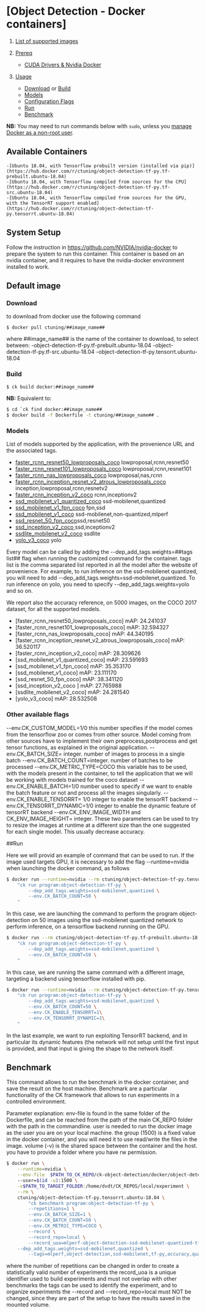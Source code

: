 # [Object Detection - Docker containers]
1. [List of supported images](#supported)

2. [Prereq](#prereq)
    - [CUDA Drivers & Nvidia Docker](#cuda_drivers&docker)

3. [Usage](#image_default) 
    - [Download](#image_default_download) or [Build](#image_default_build)
    - [Models](#models)
    - [Configuration Flags](#flags)
    - [Run](#image_default_run)
    - [Benchmark](#image_benchmark)

**NB:** You may need to run commands below with `sudo`, unless you
[manage Docker as a non-root user](https://docs.docker.com/install/linux/linux-postinstall/#manage-docker-as-a-non-root-user).

<a name="supported"></a>
## Available Containers
    -[Ubuntu 18.04, with Tensorflow prebuilt version (installed via pip)](https://hub.docker.com/r/ctuning/object-detection-tf-py.tf-prebuilt.ubuntu-18.04)
    -[Ubuntu 18.04, with Tensorflow compiled from sources for the CPU](https://hub.docker.com/r/ctuning/object-detection-tf-py.tf-src.ubuntu-18.04)
    -[Ubuntu 18.04, with Tensorflow compiled from sources for the GPU, with the TensorRT support enabled](https://hub.docker.com/r/ctuning/object-detection-tf-py.tensorrt.ubuntu-18.04)
    


<a name="cuda_drivers&docker"></a>
## System Setup

Follow the instruction in https://github.com/NVIDIA/nvidia-docker to prepare the system to run this container.
This container is based on an nvidia container, and it requires to have the nvidia-docker environment installed to work.




<a name="image_default"></a>
## Default image

<a name="image_default_download"></a>
### Download
to download from docker use the following command
```
$ docker pull ctuning/##image_name##
```
where ##image\_name## is the name of the container to download, to select between:
    -object-detection-tf-py.tf-prebuilt.ubuntu-18.04
    -object-detection-tf-py.tf-src.ubuntu-18.04
    -object-detection-tf-py.tensorrt.ubuntu-18.04

<a name="image_default_build"></a>
### Build
```bash
$ ck build docker:##image_name##
```
**NB:** Equivalent to:
```bash
$ cd `ck find docker:##image_name##
$ docker build -f Dockerfile -t ctuning/##image_name## .
```

<a name="models"></a>
### Models
List of models supported by the application, with the provenience URL and the associated tags.
- [faster\_rcnn\_resnet50\_lowproposals\_coco](https://github.com/tensorflow/models/blob/master/research/object_detection/g3doc/detection_model_zoo.md) lowproposal,rcnn,resnet50
- [faster\_rcnn\_resnet101\_lowproposals\_coco](https://github.com/tensorflow/models/blob/master/research/object_detection/g3doc/detection_model_zoo.md) lowproposal,rcnn,resnet101
- [faster\_rcnn\_nas\_lowproposals\_coco](https://github.com/tensorflow/models/blob/master/research/object_detection/g3doc/detection_model_zoo.md) lowproposal,nas,rcnn
- [faster\_rcnn\_inception\_resnet\_v2\_atrous\_lowproposals\_coco](https://github.com/tensorflow/models/blob/master/research/object_detection/g3doc/detection_model_zoo.md)  inception,lowproposal,rcnn,resnetv2
- [faster\_rcnn\_inception\_v2\_coco](https://github.com/tensorflow/models/blob/master/research/object_detection/g3doc/detection_model_zoo.md) rcnn,inceptionv2
- [ssd\_mobilenet\_v1\_quantized\_coco](https://github.com/tensorflow/models/blob/master/research/object_detection/g3doc/detection_model_zoo.md)  ssd-mobilenet,quantized 
- [ssd\_mobilenet\_v1\_fpn\_coco](https://github.com/tensorflow/models/blob/master/research/object_detection/g3doc/detection_model_zoo.md) fpn,ssd
- [ssd\_mobilenet\_v1\_coco](https://github.com/tensorflow/models/blob/master/research/object_detection/g3doc/detection_model_zoo.md) ssd-mobilenet,non-quantized,mlperf
- [ssd\_resnet\_50\_fpn\_coco](https://github.com/tensorflow/models/blob/master/research/object_detection/g3doc/detection_model_zoo.md)ssd,resnet50
- [ssd\_inception\_v2\_coco ](https://github.com/tensorflow/models/blob/master/research/object_detection/g3doc/detection_model_zoo.md) ssd,inceptionv2
- [ssdlite\_mobilenet\_v2\_coco](https://github.com/tensorflow/models/blob/master/research/object_detection/g3doc/detection_model_zoo.md) ssdlite
- [yolo\_v3\_coco](https://github.com/YunYang1994/tensorflow-yolov3) yolo

Every model can be called by adding the --dep\_add\_tags.weights=##tags list## flag when running the customized command for the container.
tags list is the comma separated list reported in all the model after the website of provenience.
For example, to run inference on the ssd-mobilenet quantized, you will need to add --dep\_add\_tags.weights=ssd-mobilenet,quantized. To run inference on yolo, you need to specify --dep\_add\_tags.weights=yolo and so on.

We report also the accuracy reference, on 5000 images, on the COCO 2017 dataset, for all the supported models.

- [faster\_rcnn\_resnet50\_lowproposals\_coco]                      mAP: 24.241037
- [faster\_rcnn\_resnet101\_lowproposals\_coco]                     mAP: 32.594327
- [faster\_rcnn\_nas\_lowproposals\_coco]                           mAP: 44.340195
- [faster\_rcnn\_inception\_resnet\_v2\_atrous\_lowproposals\_coco] mAP: 36.520117
- [faster\_rcnn\_inception\_v2\_coco]                               mAP: 28.309626
- [ssd\_mobilenet\_v1\_quantized\_coco]                             mAP: 23.591693
- [ssd\_mobilenet\_v1\_fpn\_coco]                                   mAP: 35.353170
- [ssd\_mobilenet\_v1\_coco]                                        mAP: 23.111170
- [ssd\_resnet\_50\_fpn\_coco]                                      mAP: 38.341120 	
- [ssd\_inception\_v2\_coco ]                                       mAP: 27.765988
- [ssdlite\_mobilenet\_v2\_coco]                                    mAP: 24.281540
- [yolo\_v3\_coco]                                                  mAP: 28.532508

<a name="configuration_flags"></a>
### Other available flags
 --env.CK\_CUSTOM\_MODEL=1/0 this number specifies if the model comes from the tensorflow zoo or comes from other source. Model coming from other sources have to implement their own preprocess,postprocess and get tensor functions, as explained in the original application.
 --env.CK\_BATCH\_SIZE= integer. number of images to process in a single batch
 --env.CK\_BATCH\_COUNT=integer. number of batches to be processed
 --env.CK\_METRIC\_TYPE=COCO this variable has to be used, with the models present in the container, to tell the application that we will be working with models trained for the coco dataset
 --env.CK\_ENABLE\_BATCH=1/0 number used to specify if we want to enable the batch feature or not and process all the images singularly.
 --env.CK\_ENABLE\_TENSORRT= 1/0 integer to enable the tensorRT backend
 --env.CK\_TENSORRT\_DYNAMIC=1/0 integer to enable the dynamic feature of tensorRT backend
 --env.CK\_ENV\_IMAGE\_WIDTH and CK\_ENV\_IMAGE\_HEIGHT= integer. These two parameters can be used to try to resize the images at runtime at a different size than the one suggested for each single model. This usually decrease accuracy.


<a name="example_run"></a>
##Run

Here we will provid an example of command that can be used to run.
If the image used targets GPU, it is necessary to add the flag --runtime=nvidia when launching the docker command, as follows

```bash
$ docker run --runtime=nvidia --rm ctuning/object-detection-tf-py.tensorrt.ubuntu-18.04 \
    "ck run program:object-detection-tf-py \
        --dep_add_tags.weights=ssd-mobilenet,quantized \
        --env.CK_BATCH_COUNT=50 \
    "
```
In this case, we are launching the command to perform the program object-detection on 50 images using the ssd-mobilenet quantized network to perform inference, on a tensorflow backend running on the GPU.

```bash
$ docker run --rm ctuning/object-detection-tf-py.tf-prebuilt.ubuntu-18.04 \
    "ck run program:object-detection-tf-py \
        --dep_add_tags.weights=ssd-mobilenet,quantized \
        --env.CK_BATCH_COUNT=50 \
    "
```

In this case, we are running the same command with a different image, targeting a backend using tensorflow installed with pip.

   
```bash
$ docker run --runtime=nvidia --rm ctuning/object-detection-tf-py.tensorrt.ubuntu-18.04 \
    "ck run program:object-detection-tf-py \
        --dep_add_tags.weights=ssd-mobilenet,quantized \
        --env.CK_BATCH_COUNT=50 \
        --env.CK_ENABLE_TENSORRT=1\
        --env.CK_TENSORRT_DYNAMIC=1\
    "
```
In the last example, we want to run exploiting TensorRT backend, and in particular its dynamic features (the network will not setup until the first input is provided, and that input is giving the shape to the network itself.


## Benchmark
<a name="image_benchmark"></a>
This command allows to run the benchmark in the docker container, and save the result on the host machine. 
Benchmark are a particular functionality of the CK framework that allows to run experiments in a controlled environment.

Parameter explanation:
env-file is found in the same folder of the Dockerfile, and can be reached from the path of the main CK\_REPO folder with the path in the commandline.
user is needed to run the docker image as the user you are on your local machine. the group (1500) is a fixed value in the docker container, and you will need it to use read/write the files in the image.
volume (-v) is the shared space between the container and the host. you have to provide a folder where you have rw permission.

```bash
$ docker run \
    --runtime=nvidia \
    --env-file  $PATH_TO_CK_REPO/ck-object-detection/docker/object-detection-tf-py.tensorrt.ubuntu-18.04/env.list \ 
    --user=$(id -u):1500 \
    -v$PATH_TO_TARGET_FOLDER:/home/dvdt/CK_REPOS/local/experiment \
    --rm \
    ctuning/object-detection-tf-py.tensorrt.ubuntu-18.04 \
        "ck benchmark program:object-detection-tf-py \
        --repetitions=1 \
        --env.CK_BATCH_SIZE=1 \
        --env.CK_BATCH_COUNT=50 \ 
        --env.CK_METRIC_TYPE=COCO \
        --record \
        --record_repo=local \
        --record_uoa=mlperf-object-detection-ssd-mobilenet-quantized-tf-py-accuracy \
	--dep_add_tags.weights=ssd-mobilenet,quantized \
        --tags=mlperf,object-detection,ssd-mobilenet,tf-py,accuracy,quantized" 
```

where the number of repetitions can be changed in order to create a statistically valid number of experiments
the record\_uoa is a unique identifier used to build experiments and must not overlap with other benchmarks
the tags can be used to identify the experiment, and to organize experiments
the --record and --record\_repo=local must NOT be changed, since they are part of the setup to have the results saved in the mounted volume.

